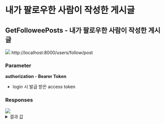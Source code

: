 # 내가 팔로우한 사람이 작성한 게시글

## GetFolloweePosts - 내가 팔로우한 사람이 작성한 게시글

<img src="https://img.shields.io/badge/GET-green?style=plastic&logo=appveyor&logo=GET"/> http://localhost:8000/users/follow/post

### Parameter

**authorization - Bearer Token**

- login 시 발급 받은 access token

### Responses

<img src="https://img.shields.io/badge/200-519800?style=plastic&logo=appveyor&logo=200"/>

<details>
<summary>결과 값</summary>
<div markdown="1">

```json
{
    "posts": [
        {
            "user_login_id": "josephscahn1",
            "user_profile_image": null,
            "post_title": "4번",
            "post_content": "4번",
            "post_thumbnail": "4번",
            "post_comment_count": 0,
            "post_create_at": "2022-11-28T07:35:39.754Z",
            "user_id": 1,
            "post_id": 4,
            "tags": [
                {
                    "tag_id": 1,
                    "tag_name": "javascript"
                },
                {
                    "tag_id": 3,
                    "tag_name": "helloWorld"
                }
            ]
        },
        ...
    ]
}
```

</div>
</details>
